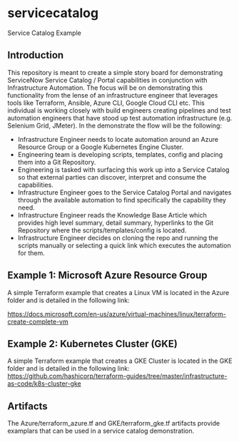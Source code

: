 # servicecatalog
Service Catalog Example

## Introduction

This repository is meant to create a simple story board for demonstrating ServiceNow Service Catalog / Portal capabilities in conjunction with Infrastructure Automation. The focus will be on demonstrating this functionality from the lense of an infrastructure engineer that leverages tools like Terraform, Ansible, Azure CLI, Google Cloud CLI etc. This individual is working closely with build engineers creating pipelines and test automation engineers that have stood up test automation infrastructure (e.g. Selenium Grid, JMeter). In the demonstrate the flow will be the following:

- Infrastructure Engineer needs to locate automation around an Azure Resource Group or a Google Kubernetes Engine Cluster.
- Engineering team is developing scripts, templates, config and placing them into a Git Repository.
- Engineering is tasked with surfacing this work up into a Service Catalog so that external parties can discover, interpret and consume the capabilities.
- Infrastructure Engineer goes to the Service Catalog Portal and navigates through the available automation to find specifically the capability they need. 
- Infrastructure Engineer reads the Knowledge Base Article which provides high level summary, detail summary, hyperlinks to the Git Repository where the scripts/templates/config is located. 
- Infrastructure Engineer decides on cloning the repo and running the scripts manually or selecting a quick <perform action> link which executes the automation for them.

## Example 1: Microsoft Azure Resource Group

A simple Terraform example that creates a Linux VM is located in the Azure folder and is detailed in the following link:

https://docs.microsoft.com/en-us/azure/virtual-machines/linux/terraform-create-complete-vm


## Example 2: Kubernetes Cluster (GKE)

A simple Terraform example that creates a GKE Cluster is located in the GKE folder and is detailed in the following link:
https://github.com/hashicorp/terraform-guides/tree/master/infrastructure-as-code/k8s-cluster-gke


## Artifacts

The Azure/terraform_azure.tf and GKE/terraform_gke.tf artifacts provide examplars that can be used in a service catalog demonstration. 
